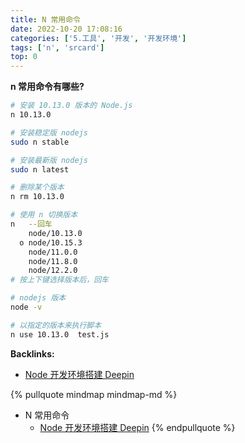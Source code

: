 ```yaml
---
title: N 常用命令
date: 2022-10-20 17:08:16
categories: ['5.工具', '开发', '开发环境']
tags: ['n', 'srcard']
top: 0
---
```



**n 常用命令有哪些?**
  
```sh
# 安装 10.13.0 版本的 Node.js 
n 10.13.0                    

# 安装稳定版 nodejs
sudo n stable 

# 安装最新版 nodejs
sudo n latest

# 删除某个版本
n rm 10.13.0

# 使用 n 切换版本
n   --回车
    node/10.13.0
  ο node/10.15.3
    node/11.0.0
    node/11.8.0
    node/12.2.0
# 按上下键选择版本后，回车

# nodejs 版本
node -v

# 以指定的版本来执行脚本
n use 10.13.0  test.js

```
<!--SR:!2023-04-13,175,252-->


**Backlinks:**

- [Node 开发环境搭建 Deepin](../7962ceea5a61f0bcef11f8d9abf63940e874942b)

{% pullquote mindmap mindmap-md %}
- N 常用命令
  - [Node 开发环境搭建 Deepin](../7962ceea5a61f0bcef11f8d9abf63940e874942b)
{% endpullquote %}